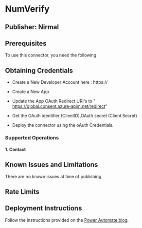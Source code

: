 # NumVerify


## Publisher: Nirmal

## Prerequisites
To use this connector, you need the following


## Obtaining Credentials
- Create a New Developer Account here : https://

- Create a New App
- Update the App OAuth Redirect URI's to "	
https://global.consent.azure-apim.net/redirect"
- Get the OAuth identifier (ClientID),OAuth secret (Client Secret)
- Deploy the connector using the oAuth Credentials.



### Supported Operations


#### 1. Contact


## Known Issues and Limitations
There are no known issues at time of publishing.

## Rate Limits

## Deployment Instructions
Follow the instructions provided on the [Power Automate blog](https://flow.microsoft.com/en-us/blog/import-a-connector-from-github-as-a-custom-connector/).

